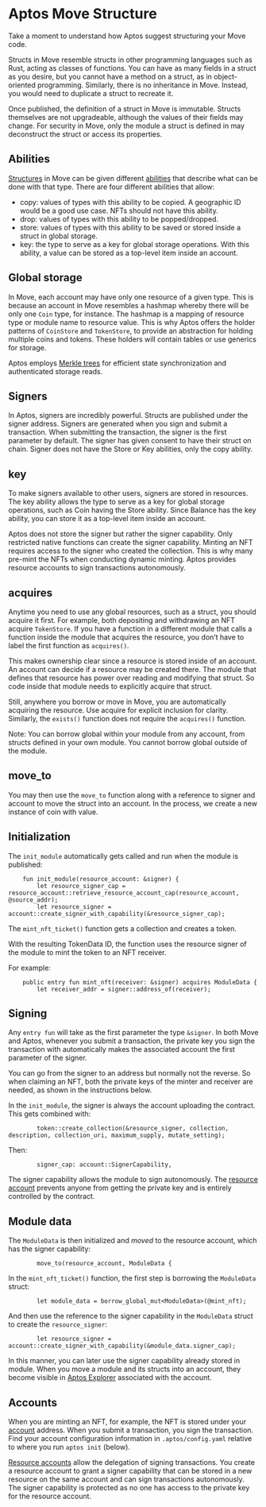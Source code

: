 # Aptos Move Structure

Take a moment to understand how Aptos suggest structuring your Move code.

Structs in Move resemble structs in other programming languages such as Rust, acting as classes of functions. You can have as many fields in a struct as you desire, but you cannot have a method on a struct, as in object-oriented programming. Similarly, there is no inheritance in Move. Instead, you would need to duplicate a struct to recreate it.

Once published, the definition of a struct in Move is immutable. Structs themselves are not upgradeable, although the values of their fields may change. For security in Move, only the module a struct is defined in may deconstruct the struct or access its properties.

## Abilities

[Structures](https://move-language.github.io/move/structs-and-resources.html) in Move can be given different [abilities](https://move-language.github.io/move/abilities.html) that describe what can be done with that type. There are four different abilities that allow:

- copy: values of types with this ability to be copied. A geographic ID would be a good use case. NFTs should not have this ability.
- drop: values of types with this ability to be popped/dropped.
- store: values of types with this ability to be saved or stored inside a struct in global storage.
- key: the type to serve as a key for global storage operations. With this ability, a value can be stored as a top-level item inside an account.

## Global storage

In Move, each account may have only one resource of a given type. This is because an account in Move resembles a hashmap whereby there will be only one `Coin` type, for instance. The hashmap is a mapping of resource type or module name to resource value. This is why Aptos offers the holder patterns of `CoinStore` and `TokenStore`, to provide an abstraction for holding multiple coins and tokens. These holders will contain tables or use generics for storage.

Aptos employs [Merkle trees](https://aptos.dev/reference/glossary/#merkle-trees) for efficient state synchronization and authenticated storage reads.

## Signers

In Aptos, signers are incredibly powerful. Structs are published under the signer address. Signers are generated when you sign and submit a transaction. When submitting the transaction, the signer is the first parameter by default. The signer has given consent to have their struct on chain. Signer does not have the Store or Key abilities, only the copy ability.

## key

To make signers available to other users, signers are stored in resources. The key ability allows the type to serve as a key for global storage operations, such as Coin having the Store ability. Since Balance has the key ability, you can store it as a top-level item inside an account.

Aptos does not store the signer but rather the signer capability. Only restricted native functions can create the signer capability. Minting an NFT requires access to the signer who created the collection. This is why many pre-mint the NFTs when conducting dynamic minting. Aptos provides resource accounts to sign transactions autonomously.

## acquires

Anytime you need to use any global resources, such as a struct, you should acquire it first. For example, both depositing and withdrawing an NFT acquire `TokenStore`. If you have a function in a different module that calls a function inside the module that acquires the resource, you don’t have to label the first function as `acquires()`.

This makes ownership clear since a resource is stored inside of an account. An account can decide if a resource may be created there. The module that defines that resource has power over reading and modifying that struct. So code inside that module needs to explicitly acquire that struct.

Still, anywhere you borrow or move in Move, you are automatically acquiring the resource. Use acquire for explicit inclusion for clarity. Similarly, the `exists()` function does not require the `acquires()` function.

Note: You can borrow global within your module from any account, from structs defined in your own module. You cannot borrow global outside of the module.

## move_to

You may then use the `move_to` function along with a reference to signer and account to move the struct into an account. In the process, we create a new instance of coin with value.

## Initialization

The `init_module` automatically gets called and run when the module is published:

```shell
    fun init_module(resource_account: &signer) {
        let resource_signer_cap = resource_account::retrieve_resource_account_cap(resource_account, @source_addr);
        let resource_signer = account::create_signer_with_capability(&resource_signer_cap);
```

The `mint_nft_ticket()` function gets a collection and creates a token.

With the resulting TokenData ID, the function uses the resource signer of the module to mint the token to an NFT receiver.

For example:

```shell
    public entry fun mint_nft(receiver: &signer) acquires ModuleData {
        let receiver_addr = signer::address_of(receiver);
```

## Signing

Any `entry fun` will take as the first parameter the type `&signer`. In both Move and Aptos, whenever you submit a transaction, the private key you sign the transaction with automatically makes the associated account the first parameter of the signer.

You can go from the signer to an address but normally not the reverse. So when claiming an NFT, both the private keys of the minter and receiver are needed, as shown in the instructions below.

In the `init_module`, the signer is always the account uploading the contract. This gets combined with:

```shell
        token::create_collection(&resource_signer, collection, description, collection_uri, maximum_supply, mutate_setting);

```

Then:

```shell
        signer_cap: account::SignerCapability,
```

The signer capability allows the module to sign autonomously. The [resource account](../resource-accounts.md) prevents anyone from getting the private key and is entirely controlled by the contract.

## Module data

The `ModuleData` is then initialized and _moved_ to the resource account, which has the signer capability:

```shell
        move_to(resource_account, ModuleData {
```

In the `mint_nft_ticket()` function, the first step is borrowing the `ModuleData` struct:

```shell
        let module_data = borrow_global_mut<ModuleData>(@mint_nft);
```

And then use the reference to the signer capability in the `ModuleData` struct to create the `resource_signer`:

```shell
        let resource_signer = account::create_signer_with_capability(&module_data.signer_cap);
```

In this manner, you can later use the signer capability already stored in module. When you move a module and its structs into an account, they become visible in [Aptos Explorer](https://explorer.aptoslabs.com/) associated with the account.

## Accounts

When you are minting an NFT, for example, the NFT is stored under your [account](../../concepts/accounts.md) address. When you submit a transaction, you sign the transaction. Find your account configuration information in `.aptos/config.yaml` relative to where you run `aptos init` (below).

[Resource accounts](../resource-accounts.md) allow the delegation of signing transactions. You create a resource account to grant a signer capability that can be stored in a new resource on the same account and can sign transactions autonomously. The signer capability is protected as no one has access to the private key for the resource account.
